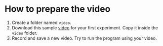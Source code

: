 # How to prepare the video
1. Create a folder named `video`.
2. Download this sample [video](https://drive.google.com/file/d/1Sv2QgkeujUf7jY_NWREh5F_0fVq9jxQ-/view?usp=sharing) for your first experiment. Copy it inside the `video` folder.
3. Record and save a new video. Try to run the program using your video.